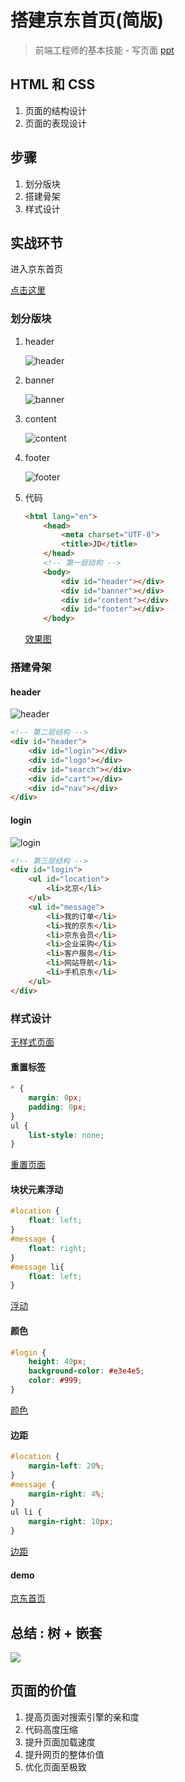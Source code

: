 # 搭建京东首页(简版)

> 前端工程师的基本技能 - 写页面
[ppt](http://blog.orzcn.cn/JDshare/)

## HTML 和 CSS

1. 页面的结构设计
1. 页面的表现设计

## 步骤

1. 划分版块
1. 搭建骨架
1. 样式设计

## 实战环节

进入京东首页

[点击这里](https://www.jd.com)

### 划分版块

1. header

    ![header](/images/header.png)

1. banner

    ![banner](/images/banner.png)

1. content

    ![content](/images/content.png)

1. footer

    ![footer](/images/footer.png)

1. 代码

    ```html
    <html lang="en">
        <head>
            <meta charset="UTF-8">
            <title>JD</title>
        </head>
        <!-- 第一层结构 -->
        <body>
            <div id="header"></div>
            <div id="banner"></div>
            <div id="content"></div>
            <div id="footer"></div>
        </body>
    ```

    [效果图](demo/demo6.html)

### 搭建骨架

#### header

![header](/images/header.png)

```html
<!-- 第二层结构 -->
<div id="header">
    <div id="login"></div>
    <div id="logo"></div>
    <div id="search"></div>
    <div id="cart"></div>
    <div id="nav"></div>
</div>
```

#### login

![login](/images/login.png)

```html
<!-- 第三层结构 -->
<div id="login">
    <ul id="location">
        <li>北京</li>
    </ul>
    <ul id="message">
        <li>我的订单</li>
        <li>我的京东</li>
        <li>京东会员</li>
        <li>企业采购</li>
        <li>客户服务</li>
        <li>网站导航</li>
        <li>手机京东</li>
    </ul>
</div>
```

### 样式设计

[无样式页面](demo1.html)

#### 重置标签

```CSS
* {
    margin: 0px;
    padding: 0px;
}
ul {
    list-style: none;
}
```

[重置页面](demo2.html)

#### 块状元素浮动

```CSS
#location {
    float: left;
}
#message {
    float: right;
}
#message li{
    float: left;
}
```

[浮动](demo3.html)

#### 颜色

```CSS
#login {
    height: 40px;
    background-color: #e3e4e5;
    color: #999;
}
```
[颜色](demo4.html)

#### 边距

```CSS
#location {
    margin-left: 20%;
}
#message {
    margin-right: 4%;
}
ul li {
    margin-right: 10px;
}
```

[边距](demo5.html)

#### demo

[京东首页](demo.html)

## 总结 : 树 + 嵌套

![](/images/tree.png)

## 页面的价值

1. 提高页面对搜索引擎的亲和度
1. 代码高度压缩
1. 提升页面加载速度
1. 提升网页的整体价值
1. 优化页面至极致